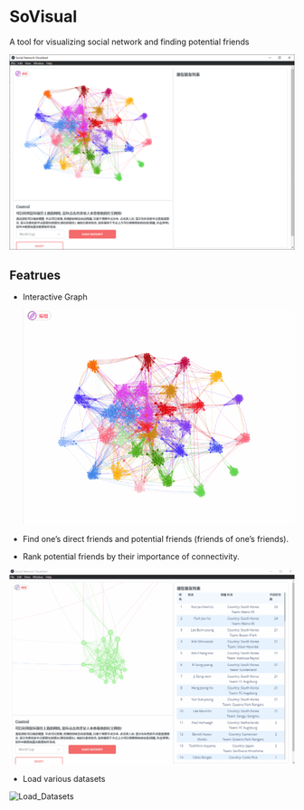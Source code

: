 # SoVisual
A tool for visualizing social network and finding potential friends

![image-20210922235251646](assets/image-20210922235251646.png)

## Featrues

- Interactive Graph

  ![Ineractive_1](assets/Ineractive_1.gif)

- Find one’s direct friends and potential friends (friends of one’s friends).

- Rank potential friends by their importance of connectivity.

![Ineractive_2](assets/Ineractive_2.gif)

- Load various datasets

![Load_Datasets](assets/Load_Datasets.gif)





